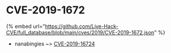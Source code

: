 # CVE-2019-1672
{% embed url="https://github.com/Live-Hack-CVE/full_database/blob/main/cves/2019/CVE-2019-1672.json" %}

* nanabingies ~> [CVE-2019-16724](https://www.alice-snow.ru/2019/database/cve-2019-1672/cve-2019-16724-nanabingies)